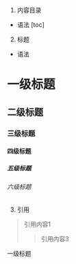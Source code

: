 1. 内容目录
* 语法
[toc]
2. 标题
* 语法
#       一级标题
##      二级标题
###     三级标题
####    四级标题
#####   五级标题
######  六级标题
3. 引用
>   引用内容1
> 
>>  引用内容3
>>
一级标题

